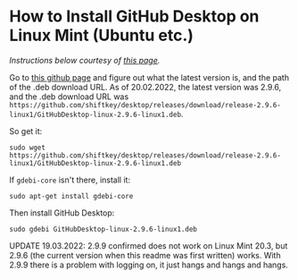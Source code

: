# How to Install GitHub Desktop on Linux Mint (Ubuntu etc.)

*Instructions below courtesy of [this page](https://gist.github.com/berkorbay/6feda478a00b0432d13f1fc0a50467f1).*

Go to [this github page](https://github.com/shiftkey/desktop/releases) and figure out what the latest version is, and the path of the .deb download URL. As of 20.02.2022, the latest version was 2.9.6, and the .deb download URL was `https://github.com/shiftkey/desktop/releases/download/release-2.9.6-linux1/GitHubDesktop-linux-2.9.6-linux1.deb`.

So get it:
```
sudo wget https://github.com/shiftkey/desktop/releases/download/release-2.9.6-linux1/GitHubDesktop-linux-2.9.6-linux1.deb
```
If `gdebi-core` isn't there, install it:
```
sudo apt-get install gdebi-core 
```
Then install GitHub Desktop:
```
sudo gdebi GitHubDesktop-linux-2.9.6-linux1.deb
```

UPDATE 19.03.2022: 2.9.9 confirmed does not work on Linux Mint 20.3, but 2.9.6 (the current version when this readme was first written) works. With 2.9.9 there is a problem with logging on, it just hangs and hangs and hangs.
